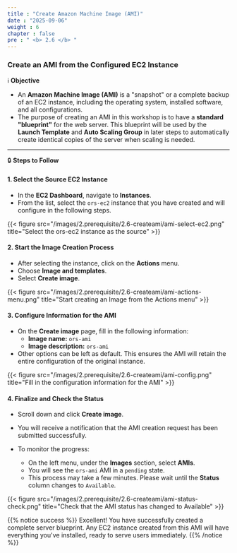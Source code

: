 ```yaml
---
title : "Create Amazon Machine Image (AMI)"
date : "2025-09-06"
weight : 6
chapter : false
pre : " <b> 2.6 </b> "
---
```


### Create an AMI from the Configured EC2 Instance

ℹ️ **Objective**

*   An **Amazon Machine Image (AMI)** is a "snapshot" or a complete backup of an EC2 instance, including the operating system, installed software, and all configurations.
*   The purpose of creating an AMI in this workshop is to have a **standard "blueprint"** for the web server. This blueprint will be used by the **Launch Template** and **Auto Scaling Group** in later steps to automatically create identical copies of the server when scaling is needed.

---

🔒 **Steps to Follow**

#### **1. Select the Source EC2 Instance**

*   In the **EC2 Dashboard**, navigate to **Instances**.
*   From the list, select the `ors-ec2` instance that you have created and will configure in the following steps.

{{< figure src="/images/2.prerequisite/2.6-createami/ami-select-ec2.png" title="Select the ors-ec2 instance as the source" >}}

#### **2. Start the Image Creation Process**

*   After selecting the instance, click on the **Actions** menu.
*   Choose **Image and templates**.
*   Select **Create image**.

{{< figure src="/images/2.prerequisite/2.6-createami/ami-actions-menu.png" title="Start creating an Image from the Actions menu" >}}

#### **3. Configure Information for the AMI**

*   On the **Create image** page, fill in the following information:
    *   **Image name:** `ors-ami`
    *   **Image description:** `ors-ami`
*   Other options can be left as default. This ensures the AMI will retain the entire configuration of the original instance.

{{< figure src="/images/2.prerequisite/2.6-createami/ami-config.png" title="Fill in the configuration information for the AMI" >}}

#### **4. Finalize and Check the Status**

*   Scroll down and click **Create image**.
*   You will receive a notification that the AMI creation request has been submitted successfully.


*   To monitor the progress:
    *   On the left menu, under the **Images** section, select **AMIs**.
    *   You will see the `ors-ami` AMI in a `pending` state.
    *   This process may take a few minutes. Please wait until the **Status** column changes to `Available`.

{{< figure src="/images/2.prerequisite/2.6-createami/ami-status-check.png" title="Check that the AMI status has changed to Available" >}}

{{% notice success %}}
Excellent! You have successfully created a complete server blueprint. Any EC2 instance created from this AMI will have everything you've installed, ready to serve users immediately.
{{% /notice %}}